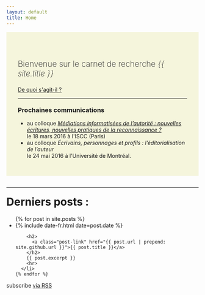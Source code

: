 ```yaml
---
layout: default
title: Home
---
```


<div style="padding: 50px 30px 30px 30px; background-color:beige; margin-bottom:30px">
  <p style="font-size:1.5em; font-weight:200"> Bienvenue sur le carnet de recherche <em>{{ site.title }}</em></p>
  <a class="btn btn-default btn-sm" href="{{ site.github.url }}/about" title="About">
    <i class="fa fa-arrow-right"></i> De quoi s'agit-il ?
  </a>
<hr/>
<h3 style="margin-top:20px">Prochaines communications</h3>
  <ul class="fa-ul">
    <li><i class="fa-li fa fa-arrow-right"></i>au colloque <a href="http://www.iscc.cnrs.fr/spip.php?article2078" target="_blank" title="Colloque MIAu"><em>Médiations informatisées de l’autorité : nouvelles écritures, nouvelles pratiques de la reconnaissance ?</em></a><br>le 18 mars 2016 à l'ISCC (Paris)</li>
    <li><i class="fa-li fa fa-arrow-right"></i>au colloque <em>Écrivains, personnages et profils : l’éditorialisation de l’auteur</em><br>le 24 mai 2016 à l'Université de Montréal.</li>
  </ul>

</div>
<hr>
<div class="home">

  <h1 class="page-heading" style="margin-top:20px">Derniers posts :</h1>

  <ul class="post-list">
    {% for post in site.posts %}
      <li>
        <span class="post-meta">{% include date-fr.html date=post.date %}</span>

        <h2>
          <a class="post-link" href="{{ post.url | prepend: site.github.url }}">{{ post.title }}</a>
        </h2>
        {{ post.excerpt }}
        <hr>
      </li>
    {% endfor %}
  </ul>

  <p class="rss-subscribe">subscribe <a href="{{ "/feed.xml" | prepend: site.github.url }}">via RSS</a></p>

</div>
